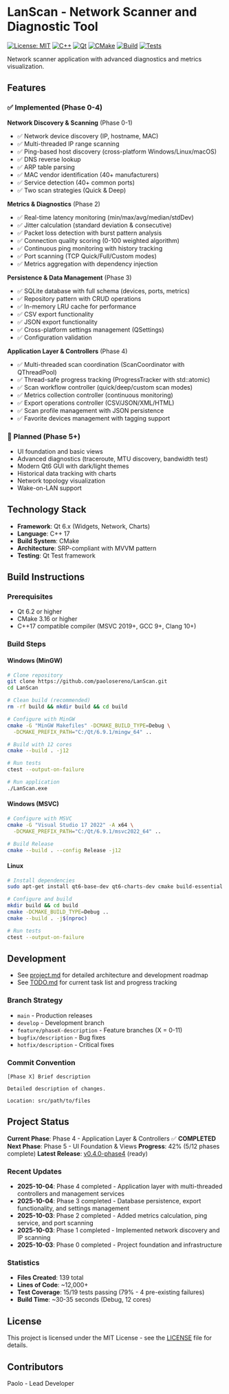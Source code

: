 # LanScan - Network Scanner and Diagnostic Tool

[![License: MIT](https://img.shields.io/badge/License-MIT-yellow.svg)](https://opensource.org/licenses/MIT)
[![C++](https://img.shields.io/badge/C++-17-blue.svg)](https://isocpp.org/)
[![Qt](https://img.shields.io/badge/Qt-6.9.1-brightgreen.svg)](https://www.qt.io/)
[![CMake](https://img.shields.io/badge/CMake-3.16+-064F8C.svg)](https://cmake.org/)
[![Build](https://img.shields.io/badge/build-passing-brightgreen.svg)](https://github.com/paolosereno/LanScan)
[![Tests](https://img.shields.io/badge/tests-15%2F19%20passing-yellow.svg)](https://github.com/paolosereno/LanScan)

Network scanner application with advanced diagnostics and metrics visualization.

## Features

### ✅ Implemented (Phase 0-4)

**Network Discovery & Scanning** (Phase 0-1)
- ✅ Network device discovery (IP, hostname, MAC)
- ✅ Multi-threaded IP range scanning
- ✅ Ping-based host discovery (cross-platform Windows/Linux/macOS)
- ✅ DNS reverse lookup
- ✅ ARP table parsing
- ✅ MAC vendor identification (40+ manufacturers)
- ✅ Service detection (40+ common ports)
- ✅ Two scan strategies (Quick & Deep)

**Metrics & Diagnostics** (Phase 2)
- ✅ Real-time latency monitoring (min/max/avg/median/stdDev)
- ✅ Jitter calculation (standard deviation & consecutive)
- ✅ Packet loss detection with burst pattern analysis
- ✅ Connection quality scoring (0-100 weighted algorithm)
- ✅ Continuous ping monitoring with history tracking
- ✅ Port scanning (TCP Quick/Full/Custom modes)
- ✅ Metrics aggregation with dependency injection

**Persistence & Data Management** (Phase 3)
- ✅ SQLite database with full schema (devices, ports, metrics)
- ✅ Repository pattern with CRUD operations
- ✅ In-memory LRU cache for performance
- ✅ CSV export functionality
- ✅ JSON export functionality
- ✅ Cross-platform settings management (QSettings)
- ✅ Configuration validation

**Application Layer & Controllers** (Phase 4)
- ✅ Multi-threaded scan coordination (ScanCoordinator with QThreadPool)
- ✅ Thread-safe progress tracking (ProgressTracker with std::atomic)
- ✅ Scan workflow controller (quick/deep/custom scan modes)
- ✅ Metrics collection controller (continuous monitoring)
- ✅ Export operations controller (CSV/JSON/XML/HTML)
- ✅ Scan profile management with JSON persistence
- ✅ Favorite devices management with tagging support

### 🚧 Planned (Phase 5+)
- UI foundation and basic views
- Advanced diagnostics (traceroute, MTU discovery, bandwidth test)
- Modern Qt6 GUI with dark/light themes
- Historical data tracking with charts
- Network topology visualization
- Wake-on-LAN support

## Technology Stack

- **Framework**: Qt 6.x (Widgets, Network, Charts)
- **Language**: C++ 17
- **Build System**: CMake
- **Architecture**: SRP-compliant with MVVM pattern
- **Testing**: Qt Test framework

## Build Instructions

### Prerequisites
- Qt 6.2 or higher
- CMake 3.16 or higher
- C++17 compatible compiler (MSVC 2019+, GCC 9+, Clang 10+)

### Build Steps

#### Windows (MinGW)
```bash
# Clone repository
git clone https://github.com/paolosereno/LanScan.git
cd LanScan

# Clean build (recommended)
rm -rf build && mkdir build && cd build

# Configure with MinGW
cmake -G "MinGW Makefiles" -DCMAKE_BUILD_TYPE=Debug \
  -DCMAKE_PREFIX_PATH="C:/Qt/6.9.1/mingw_64" ..

# Build with 12 cores
cmake --build . -j12

# Run tests
ctest --output-on-failure

# Run application
./LanScan.exe
```

#### Windows (MSVC)
```bash
# Configure with MSVC
cmake -G "Visual Studio 17 2022" -A x64 \
  -DCMAKE_PREFIX_PATH="C:/Qt/6.9.1/msvc2022_64" ..

# Build Release
cmake --build . --config Release -j12
```

#### Linux
```bash
# Install dependencies
sudo apt-get install qt6-base-dev qt6-charts-dev cmake build-essential

# Configure and build
mkdir build && cd build
cmake -DCMAKE_BUILD_TYPE=Debug ..
cmake --build . -j$(nproc)

# Run tests
ctest --output-on-failure
```

## Development

- See [project.md](project.md) for detailed architecture and development roadmap
- See [TODO.md](TODO.md) for current task list and progress tracking

### Branch Strategy
- `main` - Production releases
- `develop` - Development branch
- `feature/phaseX-description` - Feature branches (X = 0-11)
- `bugfix/description` - Bug fixes
- `hotfix/description` - Critical fixes

### Commit Convention
```
[Phase X] Brief description

Detailed description of changes.

Location: src/path/to/files
```

## Project Status

**Current Phase**: Phase 4 - Application Layer & Controllers ✅ **COMPLETED**
**Next Phase**: Phase 5 - UI Foundation & Views
**Progress**: 42% (5/12 phases complete)
**Latest Release**: [v0.4.0-phase4](https://github.com/paolosereno/LanScan/releases/tag/v0.4.0-phase4) (ready)

### Recent Updates
- **2025-10-04**: Phase 4 completed - Application layer with multi-threaded controllers and management services
- **2025-10-04**: Phase 3 completed - Database persistence, export functionality, and settings management
- **2025-10-03**: Phase 2 completed - Added metrics calculation, ping service, and port scanning
- **2025-10-03**: Phase 1 completed - Implemented network discovery and IP scanning
- **2025-10-03**: Phase 0 completed - Project foundation and infrastructure

### Statistics
- **Files Created**: 139 total
- **Lines of Code**: ~12,000+
- **Test Coverage**: 15/19 tests passing (79% - 4 pre-existing failures)
- **Build Time**: ~30-35 seconds (Debug, 12 cores)

## License

This project is licensed under the MIT License - see the [LICENSE](LICENSE) file for details.

## Contributors

Paolo - Lead Developer
